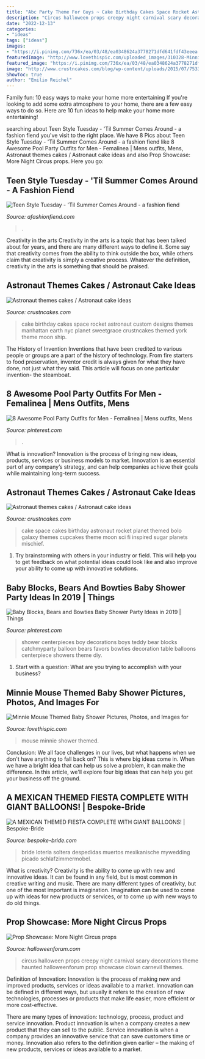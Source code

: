 ```yaml
---
title: "Abc Party Theme For Guys ~ Cake Birthday Cakes Space Rocket Astronaut Custom Designs Themes Manhattan Earth Nyc Planet Sweetgrace Crustncakes Themed York Theme Moon Ship"
description: "Circus halloween props creepy night carnival scary decorations theme haunted halloweenforum prop showcase clown carnevil themes"
date: "2022-12-13"
categories:
- "ideas"
tags: ["ideas"]
images:
- "https://i.pinimg.com/736x/ea/03/48/ea0348624a3778271dfd641fdf43eeea.jpg"
featuredImage: "http://www.lovethispic.com/uploaded_images/310328-Minnie-Mouse-Themed-Baby-Shower.jpg"
featured_image: "https://i.pinimg.com/736x/ea/03/48/ea0348624a3778271dfd641fdf43eeea.jpg"
image: "http://www.crustncakes.com/blog/wp-content/uploads/2015/07/7533f531dfdbc5e20e12a204536acc81.jpg"
ShowToc: true
author: "Emilio Reichel"
---
```



Family fun: 10 easy ways to make your home more entertaining
If you're looking to add some extra atmosphere to your home, there are a few easy ways to do so. Here are 10 fun ideas to help make your home more entertaining!

	

		
searching about Teen Style Tuesday - &#039;Til Summer Comes Around - a fashion fiend you've visit to the right place. We have 8 Pics about Teen Style Tuesday - &#039;Til Summer Comes Around - a fashion fiend like 8 Awesome Pool Party Outfits for Men - Femalinea | Mens outfits, Mens, Astronaut themes cakes / Astronaut cake ideas and also Prop Showcase: More Night Circus props. Here you go:
		
    
## Teen Style Tuesday - &#039;Til Summer Comes Around - A Fashion Fiend

<img loading=lazy src="https://afashionfiend.com/wp-content/uploads/2016/05/3-1-681x1024.jpg" onerror="this.onerror=null;this.src='https://tse3.mm.bing.net/th?id=OIP.Ue7WgddzfxgE_QKYFbNk4QHaLI&amp;pid=15.1';" alt="Teen Style Tuesday - &#039;Til Summer Comes Around - a fashion fiend">

_Source: afashionfiend.com_

>. 

	

Creativity in the arts
Creativity in the arts is a topic that has been talked about for years, and there are many different ways to define it. Some say that creativity comes from the ability to think outside the box, while others claim that creativity is simply a creative process. Whatever the definition, creativity in the arts is something that should be praised.

    
## Astronaut Themes Cakes / Astronaut Cake Ideas

<img loading=lazy src="http://www.crustncakes.com/blog/wp-content/uploads/2015/07/7533f531dfdbc5e20e12a204536acc81.jpg" onerror="this.onerror=null;this.src='https://tse1.mm.bing.net/th?id=OIP.8B2lM59wuMRdRQBESd46VQAAAA&amp;pid=15.1';" alt="Astronaut themes cakes / Astronaut cake ideas">

_Source: crustncakes.com_

>cake birthday cakes space rocket astronaut custom designs themes manhattan earth nyc planet sweetgrace crustncakes themed york theme moon ship. 

	

The History of Invention
Inventions that have been credited to various people or groups are a part of the history of technology. From fire starters to food preservation, inventor credit is always given for what they have done, not just what they said. This article will focus on one particular invention- the steamboat.

    
## 8 Awesome Pool Party Outfits For Men - Femalinea | Mens Outfits, Mens

<img loading=lazy src="https://i.pinimg.com/736x/ea/03/48/ea0348624a3778271dfd641fdf43eeea.jpg" onerror="this.onerror=null;this.src='https://tse4.mm.bing.net/th?id=OIP.qi8NYXsDKlgb9IS-v5fjOAHaLH&amp;pid=15.1';" alt="8 Awesome Pool Party Outfits for Men - Femalinea | Mens outfits, Mens">

_Source: pinterest.com_

>. 

	

What is innovation?
Innovation is the process of bringing new ideas, products, services or business models to market. Innovation is an essential part of any company’s strategy, and can help companies achieve their goals while maintaining long-term success.

    
## Astronaut Themes Cakes / Astronaut Cake Ideas

<img loading=lazy src="http://www.crustncakes.com/blog/wp-content/uploads/2015/07/316554c9d1d7150f6eacff4249874d4e-1.jpg" onerror="this.onerror=null;this.src='https://tse3.mm.bing.net/th?id=OIP.e7oqah_kgHNmVSC63poJUAHaLI&amp;pid=15.1';" alt="Astronaut themes cakes / Astronaut cake ideas">

_Source: crustncakes.com_

>cake space cakes birthday astronaut rocket planet themed bolo galaxy themes cupcakes theme moon sci fi inspired sugar planets mischief. 

	

1. Try brainstorming with others in your industry or field. This will help you to get feedback on what potential ideas could look like and also improve your ability to come up with innovative solutions.

    
## Baby Blocks, Bears And Bowties Baby Shower Party Ideas In 2019 | Things

<img loading=lazy src="https://i.pinimg.com/736x/71/d3/9f/71d39fe8b25e56c3b2a28629e6627094--teddy-bear-theme-baby-shower-boys-baby-blue-baby-shower.jpg?b=t" onerror="this.onerror=null;this.src='https://tse4.mm.bing.net/th?id=OIP.sh6cFyoIn1jn6rgEP4McPwHaNJ&amp;pid=15.1';" alt="Baby Blocks, Bears and Bowties Baby Shower Party Ideas in 2019 | Things">

_Source: pinterest.com_

>shower centerpieces boy decorations boys teddy bear blocks catchmyparty balloon bears favors bowties decoration table balloons centerpiece showers theme diy. 

	

1. Start with a question: What are you trying to accomplish with your business?

    
## Minnie Mouse Themed Baby Shower Pictures, Photos, And Images For

<img loading=lazy src="http://www.lovethispic.com/uploaded_images/310328-Minnie-Mouse-Themed-Baby-Shower.jpg" onerror="this.onerror=null;this.src='https://tse2.mm.bing.net/th?id=OIP.2dEzxUUAiNHXCVe5LharhgHaLU&amp;pid=15.1';" alt="Minnie Mouse Themed Baby Shower Pictures, Photos, and Images for">

_Source: lovethispic.com_

>mouse minnie shower themed. 

	

Conclusion:
We all face challenges in our lives, but what happens when we don't have anything to fall back on? This is where big ideas come in. When we have a bright idea that can help us solve a problem, it can make the difference. In this article, we'll explore four big ideas that can help you get your business off the ground.

    
## A MEXICAN THEMED FIESTA COMPLETE WITH GIANT BALLOONS! | Bespoke-Bride

<img loading=lazy src="https://www.bespoke-bride.com/wp-content/uploads/2015/05/Mexican-Fiesta-Wedding-Inspiration-Giant-Balloons-Cinco-De-Mayo-Dia-De-Los-Muertos_-4.jpg" onerror="this.onerror=null;this.src='https://tse3.mm.bing.net/th?id=OIP.8YgBUoy-4cQPykn9QgVFUgHaLH&amp;pid=15.1';" alt="A MEXICAN THEMED FIESTA COMPLETE WITH GIANT BALLOONS! | Bespoke-Bride">

_Source: bespoke-bride.com_

>bride loteria soltera despedidas muertos mexikanische mywedding picado schlafzimmermobel. 

	

What is creativity?
Creativity is the ability to come up with new and innovative ideas. It can be found in any field, but is most common in creative writing and music. There are many different types of creativity, but one of the most important is imagination. Imagination can be used to come up with ideas for new products or services, or to come up with new ways to do old things.

    
## Prop Showcase: More Night Circus Props

<img loading=lazy src="https://farm6.staticflickr.com/5596/15310805591_c0d3fcff14_b.jpg" onerror="this.onerror=null;this.src='https://tse2.mm.bing.net/th?id=OIP.kOs9Ibtim6Q476R61Gx7KAHaLH&amp;pid=15.1';" alt="Prop Showcase: More Night Circus props">

_Source: halloweenforum.com_

>circus halloween props creepy night carnival scary decorations theme haunted halloweenforum prop showcase clown carnevil themes. 

	

Definition of Innovation:
Innovation is the process of making new and improved products, services or ideas available to a market. Innovation can be defined in different ways, but usually it refers to the creation of new technologies, processes or products that make life easier, more efficient or more cost-effective.

There are many types of innovation: technology, process, product and service innovation. Product innovation is when a company creates a new product that they can sell to the public. Service innovation is when a company provides an innovative service that can save customers time or money. Innovation also refers to the definition given earlier – the making of new products, services or ideas available to a market.

